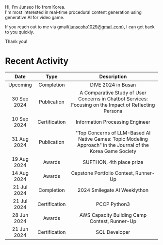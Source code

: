 Hi, I'm Junseo Ho from Korea.<br>
I'm most interested in real-time procedural content generation using generative AI for video game.

If you reach out to me via gmail(junseoho1029@gmail.com), I can get back to you quickly.

Thank you!

# Recent Activity
|Date|Type|Description|
|:-:|:-:|:-:|
|Upcoming| Completion | DIVE 2024 in Busan| 
|30 Sep 2024|Publication| A Comparative Study of User Concerns in Chatbot Services: Focusing on the Impact of Reflecting Persona|
|10 Sep 2024| Certification| Information Processing Engineer|
|31 Aug 2024|Publication| "Top Concerns of LLM-Based AI Native Games: Topic Modeling Approach" in the Journal of the Korea Game Society|
|19 Aug 2024|Awards|SUFTHON, 4th place prize|
|14 Aug 2024|Awards|Capstone Portfolio Contest, Runner-Up|
|21 Jul 2024|Completion| 2024 Smilegate AI Weeklython| 
|21 Jul 2024|Certification| PCCP Python3 |
|28 Jun 2024|Awards|AWS Capacity Building Camp Contest, Runner-Up|
|21 Jun 2024|Certification| SQL Developer |
